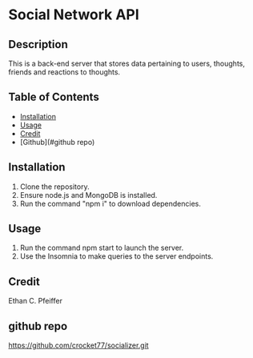 # Social Network API
## Description
This is a back-end server that stores data pertaining to users, thoughts, friends and reactions to thoughts.

## Table of Contents
* [Installation](#installation)
* [Usage](#usage)
* [Credit](#credit)
* [Github](#github repo)

## Installation
1. Clone the repository.
2. Ensure node.js and MongoDB is installed.
3. Run the command "npm i" to download dependencies.

## Usage
1. Run the command npm start to launch the server.
2. Use the Insomnia to make queries to the server endpoints.

## Credit
Ethan C. Pfeiffer

## github repo
https://github.com/crocket77/socializer.git
